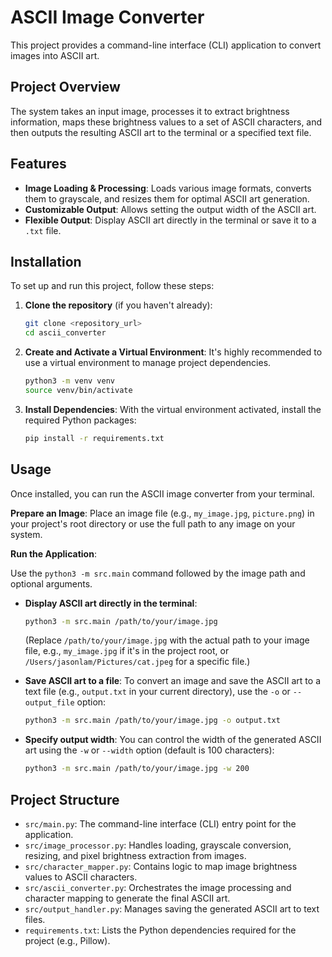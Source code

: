 # ASCII Image Converter

This project provides a command-line interface (CLI) application to convert images into ASCII art.

## Project Overview

The system takes an input image, processes it to extract brightness information, maps these brightness values to a set of ASCII characters, and then outputs the resulting ASCII art to the terminal or a specified text file.

## Features

*   **Image Loading & Processing**: Loads various image formats, converts them to grayscale, and resizes them for optimal ASCII art generation.
*   **Customizable Output**: Allows setting the output width of the ASCII art.
*   **Flexible Output**: Display ASCII art directly in the terminal or save it to a `.txt` file.

## Installation

To set up and run this project, follow these steps:

1.  **Clone the repository** (if you haven't already):
    ```bash
    git clone <repository_url>
    cd ascii_converter
    ```

2.  **Create and Activate a Virtual Environment**:
    It's highly recommended to use a virtual environment to manage project dependencies.
    ```bash
    python3 -m venv venv
    source venv/bin/activate
    ```

3.  **Install Dependencies**:
    With the virtual environment activated, install the required Python packages:
    ```bash
    pip install -r requirements.txt
    ```

## Usage

Once installed, you can run the ASCII image converter from your terminal.

**Prepare an Image**: Place an image file (e.g., `my_image.jpg`, `picture.png`) in your project's root directory or use the full path to any image on your system.

**Run the Application**:

Use the `python3 -m src.main` command followed by the image path and optional arguments.

*   **Display ASCII art directly in the terminal**:
    ```bash
    python3 -m src.main /path/to/your/image.jpg
    ```
    (Replace `/path/to/your/image.jpg` with the actual path to your image file, e.g., `my_image.jpg` if it's in the project root, or `/Users/jasonlam/Pictures/cat.jpeg` for a specific file.)

*   **Save ASCII art to a file**:
    To convert an image and save the ASCII art to a text file (e.g., `output.txt` in your current directory), use the `-o` or `--output_file` option:
    ```bash
    python3 -m src.main /path/to/your/image.jpg -o output.txt
    ```

*   **Specify output width**:
    You can control the width of the generated ASCII art using the `-w` or `--width` option (default is 100 characters):
    ```bash
    python3 -m src.main /path/to/your/image.jpg -w 200
    ```

## Project Structure

*   `src/main.py`: The command-line interface (CLI) entry point for the application.
*   `src/image_processor.py`: Handles loading, grayscale conversion, resizing, and pixel brightness extraction from images.
*   `src/character_mapper.py`: Contains logic to map image brightness values to ASCII characters.
*   `src/ascii_converter.py`: Orchestrates the image processing and character mapping to generate the final ASCII art.
*   `src/output_handler.py`: Manages saving the generated ASCII art to text files.
*   `requirements.txt`: Lists the Python dependencies required for the project (e.g., Pillow).
